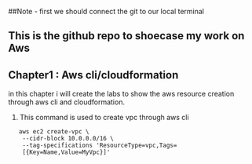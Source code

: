 ##Note - first we should connect the git to our local terminal

## This is the github repo to shoecase my work on Aws
## Chapter1 : Aws cli/cloudformation
 
 in this chapter i will create the labs to show the aws
 resource creation through aws cli and cloudformation.

1. This command is used to create vpc through aws cli
```
   aws ec2 create-vpc \
    --cidr-block 10.0.0.0/16 \
    --tag-specifications 'ResourceType=vpc,Tags=
    [{Key=Name,Value=MyVpc}]'
``` 